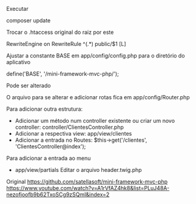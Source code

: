 Executar

composer update

Trocar o .htaccess original do raiz por este

RewriteEngine on
RewriteRule ^(.*) public/$1 [L]


Ajustar a constante BASE em app/config/config.php para o diretório do aplicativo

define('BASE', '/mini-framework-mvc-php/');

Pode ser alterado

O arquivo para se alterar e adicionar rotas fica em
app/config/Router.php

Para adicionar outra estrutura:
- Adicionar um método num controller existente ou criar um novo controller: controller/ClientesController.php
- Adicionar a respectiva view: app/view/clientes
- Adicionar a entrada no Routes: $this->get('/clientes', 'ClientesController@index');

Para adicionar a entrada ao menu
- app/view/partials
Editar o arquivo header.twig.php

Original
https://github.com/satellasoft/mini-framework-mvc-php
https://www.youtube.com/watch?v=A1rVfAZ4hk8&list=PLuJ48A-nezofjoofb9b62TxoSCg9zSQmI&index=2

